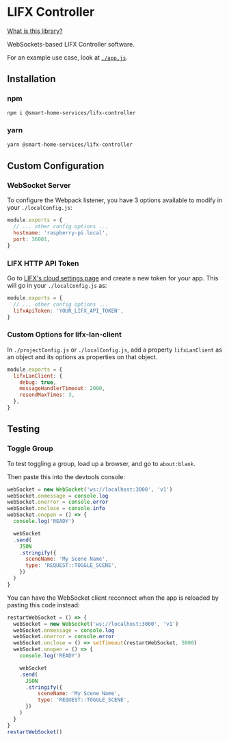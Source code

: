 # LIFX Controller
[What is this library?](https://github.com/Sawtaytoes/Smart-Home-Services/blob/master/README.md)

WebSockets-based LIFX Controller software.

For an example use case, look at [`./app.js`](app.js).

## Installation

### npm
```sh
npm i @smart-home-services/lifx-controller
```

### yarn
```sh
yarn @smart-home-services/lifx-controller
```

## Custom Configuration

### WebSocket Server
To configure the Webpack listener, you have 3 options available to modify in your `./localConfig.js`:

```js
module.exports = {
  // ... other config options ...
  hostname: 'raspberry-pi.local',
  port: 36001,
}
```

### LIFX HTTP API Token
Go to [LIFX's cloud settings page](https://cloud.lifx.com/settings) and create a new token for your app. This will go in your `./localConfig.js` as:

```js
module.exports = {
  // ... other config options ...
  lifxApiToken: 'YOUR_LIFX_API_TOKEN',
}
```

### Custom Options for lifx-lan-client
In `./projectConfig.js` or `./localConfig.js`, add a property `lifxLanClient` as an object and its options as properties on that object.

```js
module.exports = {
  lifxLanClient: {
    debug: true,
    messageHandlerTimeout: 2000,
    resendMaxTimes: 3,
  },
}
```

## Testing

### Toggle Group
To test toggling a group, load up a browser, and go to `about:blank`.

Then paste this into the devtools console:
```js
webSocket = new WebSocket('ws://localhost:3000', 'v1')
webSocket.onmessage = console.log
webSocket.onerror = console.error
webSocket.onclose = console.info
webSocket.onopen = () => {
  console.log('READY')

  webSocket
  .send(
    JSON
    .stringify({
      sceneName: 'My Scene Name',
      type: 'REQUEST::TOGGLE_SCENE',
    })
  )
}
```

You can have the WebSocket client reconnect when the app is reloaded by pasting this code instead:
```js
restartWebSocket = () => {
  webSocket = new WebSocket('ws://localhost:3000', 'v1')
  webSocket.onmessage = console.log
  webSocket.onerror = console.error
  webSocket.onclose = () => setTimeout(restartWebSocket, 5000)
  webSocket.onopen = () => {
    console.log('READY')

    webSocket
    .send(
      JSON
      .stringify({
	      sceneName: 'My Scene Name',
	      type: 'REQUEST::TOGGLE_SCENE',
      })
    )
  }
}
restartWebSocket()
```
